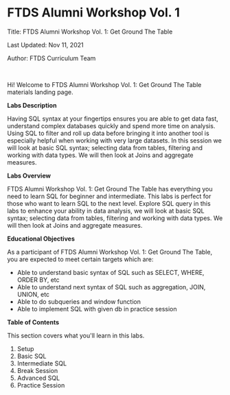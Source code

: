 # FTDS Alumni Workshop Vol. 1


Title: FTDS Alumni Workshop Vol. 1: Get Ground The Table

Last Updated: Nov 11, 2021

Author: FTDS Curriculum Team

<br />

Hi! Welcome to FTDS Alumni Workshop Vol. 1: Get Ground The Table materials landing page.

**Labs Description**

Having SQL syntax at your fingertips ensures you are able to get data fast, understand complex databases quickly and spend more time on analysis. Using SQL to filter and roll up data before bringing it into another tool is especially helpful when working with very large datasets. In this session we will look at basic SQL syntax; selecting data from tables, filtering and working with data types. We will then look at Joins and aggregate measures.

**Labs Overview**

FTDS Alumni Workshop Vol. 1: Get Ground The Table has everything you need to learn SQL for beginner and intermediate. This labs is perfect for those who want to learn SQL to the next level. Explore SQL query in this labs to enhance your ability in data analysis, we will look at basic SQL syntax; selecting data from tables, filtering and working with data types. We will then look at Joins and aggregate measures.

**Educational Objectives**

As a participant of FTDS Alumni Workshop Vol. 1: Get Ground The Table, you are expected to meet certain targets which are:

- Able to understand basic syntax of SQL such as SELECT, WHERE, ORDER BY, etc
- Able to understand next syntax of SQL such as aggregation, JOIN, UNION, etc
- Able to do subqueries and window function
- Able to implement SQL with given db in practice session

**Table of Contents**

This section covers what you'll learn in this labs.

1. Setup
1. Basic SQL
1. Intermediate SQL
1. Break Session
1. Advanced SQL
1. Practice Session
